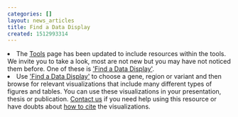 ```yaml
---
categories: []
layout: news_articles
title: Find a Data Display
created: 1512993314
---
```

<li>The <a href="https://www.vectorbase.org/navigation/tools">Tools</a> page has been updated to include resources within the tools. We invite you to take a look, most are not new but you may have not noticed them before. One of these is <a href="https://www.vectorbase.org/info/website/gallery.html">'Find a Data Display'</a>. 

<li>Use <a href="https://www.vectorbase.org/info/website/gallery.html">'Find a Data Display'</a> to choose a gene, region or variant and then browse for relevant visualizations that include many different types of figures and tables. You can use these visualizations in your presentation, thesis or publication. <a href="/contact">Contact us</a> if you need help using this resource or have doubts about <a href="/faqs/how-cite-vectorbase">how to cite</a> the visualizations.</li>
